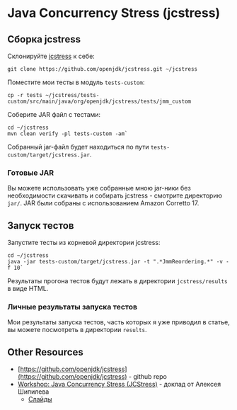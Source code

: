 # Java Concurrency Stress (jcstress)

## Сборка jcstress

Склонируйте [jcstress](https://github.com/openjdk/jcstress) к себе:
```
git clone https://github.com/openjdk/jcstress.git ~/jcstress
```

Поместите мои тесты в модуль `tests-custom`:
```
cp -r tests ~/jcstress/tests-custom/src/main/java/org/openjdk/jcstress/tests/jmm_custom
```

Соберите JAR файл с тестами:
```
cd ~/jcstress
mvn clean verify -pl tests-custom -am`
````

Собранный jar-файл будет находиться по пути `tests-custom/target/jcstress.jar`.

### Готовые JAR

Вы можете использовать уже собранные мною jar-ники без необходимости скачивать и собирать jcstress - смотрите директорию `jar/`. JAR были собраны с использованием Amazon Corretto 17.

## Запуск тестов

Запустите тесты из корневой директории jcstress:
```
cd ~/jcstress
java -jar tests-custom/target/jcstress.jar -t ".*JmmReordering.*" -v -f 10`
```

Результаты прогона тестов будут лежать в директории `jcstress/results` в виде HTML. 

### Личные результаты запуска тестов

Мои результаты запуска тестов, часть которых я уже приводил в статье, вы можете посмотреть в директории `results`.

## Other Resources

- [https://github.com/openjdk/jcstress](https://github.com/openjdk/jcstress) - github repo
- [Workshop: Java Concurrency Stress (JCStress)](https://youtu.be/koU38cczBy8) - доклад от Алексея Шипилева
  - [Слайды](https://shipilev.net/talks/hydraconf-June2021-jcstress-workshop.pdf)

